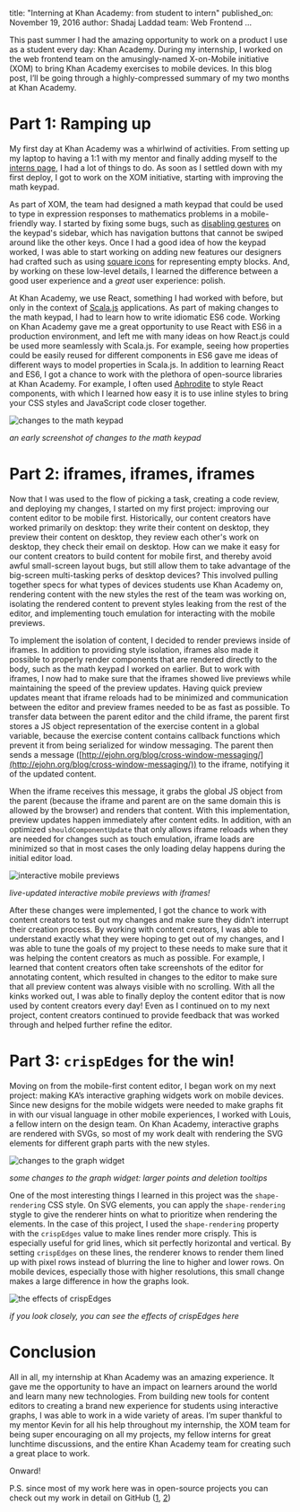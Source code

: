 title: "Interning at Khan Academy: from student to intern"
published_on: November 19, 2016
author: Shadaj Laddad
team: Web Frontend
...

This past summer I had the amazing opportunity to work on a product I use as a student every day: Khan Academy. During my internship, I worked on the web frontend team on the amusingly-named X-on-Mobile initiative (XOM) to bring Khan Academy exercises to mobile devices. In this blog post, I’ll be going through a highly-compressed summary of my two months at Khan Academy.

# Part 1: Ramping up

My first day at Khan Academy was a whirlwind of activities. From setting up my laptop to having a 1:1 with my mentor and finally adding myself to the [interns page](https://www.khanacademy.org/about/our-interns), I had a lot of things to do. As soon as I settled down with my first deploy, I got to work on the XOM initiative, starting with improving the math keypad.

As part of XOM, the team had designed a math keypad that could be used to type in expression responses to mathematics problems in a mobile-friendly way. I started by fixing some bugs, such as [disabling gestures](https://github.com/Khan/math-input/commit/1bf10fa807ea1d98a755e18b38d502c6c7d551b3) on the keypad's sidebar, which has navigation buttons that cannot be swiped around like the other keys. Once I had a good idea of how the keypad worked, I was able to start working on adding new features our designers had crafted such as using [square icons](https://github.com/Khan/math-input/commit/ac8f92b7dc708e4fb6d955b545e2891e62098ed1) for representing empty blocks. And, by working on these low-level details, I learned the difference between a good user experience and a *great* user experience: polish.

At Khan Academy, we use React, something I had worked with before, but only in the context of [Scala.js](https://www.scala-js.org) applications. As part of making changes to the math keypad, I had to learn how to write idiomatic ES6 code. Working on Khan Academy gave me a great opportunity to use React with ES6 in a production environment, and left me with many ideas on how React.js could be used more seamlessly with Scala.js. For example, seeing how properties could be easily reused for different components in ES6 gave me ideas of different ways to model properties in Scala.js. In addition to learning React and ES6, I got a chance to work with the plethora of open-source libraries at Khan Academy. For example, I often used [Aphrodite](https://github.com/khan/aphrodite) to style React components, with which I learned how easy it is to use inline styles to bring your CSS styles and JavaScript code closer together.

![changes to the math keypad](/images/interning-at-khan-academy/image_0.png)

*an early screenshot of changes to the math keypad*

# Part 2: iframes, iframes, iframes

Now that I was used to the flow of picking a task, creating a code review, and deploying my changes, I started on my first project: improving our content editor to be mobile first. Historically, our content creators have worked primarily on desktop: they write their content on desktop, they preview their content on desktop, they review each other's work on desktop, they check their email on desktop. How can we make it easy for our content creators to build content for mobile first, and thereby avoid awful small-screen layout bugs, but still allow them to take advantage of the big-screen multi-tasking perks of desktop devices? This involved pulling together specs for what types of devices students use Khan Academy on, rendering content with the new styles the rest of the team was working on, isolating the rendered content to prevent styles leaking from the rest of the editor, and implementing touch emulation for interacting with the mobile previews.

To implement the isolation of content, I decided to render previews inside of iframes. In addition to providing style isolation, iframes also made it possible to properly render components that are rendered directly to the body, such as the math keypad I worked on earlier. But to work with iframes, I now had to make sure that the iframes showed live previews while maintaining the speed of the preview updates. Having quick preview updates meant that iframe reloads had to be minimized and communication between the editor and preview frames needed to be as fast as possible. To transfer data between the parent editor and the child iframe, the parent first stores a JS object representation of the exercise content in a global variable, because the exercise content contains callback functions which prevent it from being serialized for window messaging. The parent then sends a message ([http://ejohn.org/blog/cross-window-messaging/](http://ejohn.org/blog/cross-window-messaging/)) to the iframe, notifying it of the updated content.

When the iframe receives this message, it grabs the global JS object from the parent (because the iframe and parent are on the same domain this is allowed by the browser) and renders that content. With this implementation, preview updates happen immediately after content edits. In addition, with an optimized `shouldComponentUpdate` that only allows iframe reloads when they are needed for changes such as touch emulation, iframe loads are minimized so that in most cases the only loading delay happens during the initial editor load.

![interactive mobile previews](/images/interning-at-khan-academy/image_1.png)

*live-updated interactive mobile previews with iframes!*

After these changes were implemented, I got the chance to work with content creators to test out my changes and make sure they didn’t interrupt their creation process. By working with content creators, I was able to understand exactly what they were hoping to get out of my changes, and I was able to tune the goals of my project to these needs to make sure that it was helping the content creators as much as possible. For example, I learned that content creators often take screenshots of the editor for annotating content, which resulted in changes to the editor to make sure that all preview content was always visible with no scrolling. With all the kinks worked out, I was able to finally deploy the content editor that is now used by content creators every day! Even as I continued on to my next project, content creators continued to provide feedback that was worked through and helped further refine the editor.

# Part 3: `crispEdges` for the win!

Moving on from the mobile-first content editor, I began work on my next project: making KA’s interactive graphing widgets work on mobile devices. Since new designs for the mobile widgets were needed to make graphs fit in with our visual language in other mobile experiences, I worked with Louis, a fellow intern on the design team. On Khan Academy, interactive graphs are rendered with SVGs, so most of my work dealt with rendering the SVG elements for different graph parts with the new styles.

![changes to the graph widget](/images/interning-at-khan-academy/image_2.png)

*some changes to the graph widget: larger points and deletion tooltips*

One of the most interesting things I learned in this project was the `shape-rendering` CSS style. On SVG elements, you can apply the `shape-rendering` stygle to give the renderer hints on what to prioritize when rendering the elements. In the case of this project, I used the `shape-rendering` property with the `crispEdges` value to make lines render more crisply. This is especially useful for grid lines, which sit perfectly horizontal and vertical. By setting `crispEdges` on these lines, the renderer knows to render them lined up with pixel rows instead of blurring the line to higher and lower rows. On mobile devices, especially those with higher resolutions, this small change makes a large difference in how the graphs look.

![the effects of crispEdges](/images/interning-at-khan-academy/image_3.png)

*if you look closely, you can see the effects of crispEdges here*

# Conclusion

All in all, my internship at Khan Academy was an amazing experience. It gave me the opportunity to have an impact on learners around the world and learn many new technologies. From building new tools for content editors to creating a brand new experience for students using interactive graphs, I was able to work in a wide variety of areas. I’m super thankful to my mentor Kevin for all his help throughout my internship, the XOM team for being super encouraging on all my projects, my fellow interns for great lunchtime discussions, and the entire Khan Academy team for creating such a great place to work.

Onward!

P.S. since most of my work here was in open-source projects you can check out my work in detail on GitHub ([1](https://github.com/Khan/perseus/commits?author=shadaj), [2](https://github.com/Khan/math-input/commits?author=shadaj))
